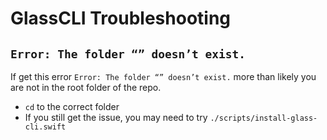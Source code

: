 # GlassCLI Troubleshooting

## `Error: The folder “” doesn’t exist.`

If get this error `Error: The folder “” doesn’t exist.` more than likely you are not in the root folder of the repo.
- `cd` to the correct folder
- If you still get the issue, you may need to try `./scripts/install-glass-cli.swift`
